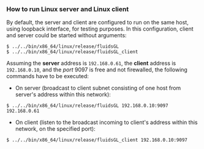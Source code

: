### How to run Linux server and Linux client 

By default, the server and client are configured to run on the same host, using loopback interface, for testing purposes. In this configuration, client and server could be started without arguments:

```
$ ../../bin/x86_64/linux/release/fluidsGL
$ ../../bin/x86_64/linux/release/fluidsGL_client
```

Assuming the **server** address is `192.168.0.61`, the **client** address is `192.168.0.10`, and the *port* 9097 is free and not firewalled, the following commands have to be executed:

* On server (broadcast to client subnet consisting of one host from server's address within this network):
```
$ ../../bin/x86_64/linux/release/fluidsGL 192.168.0.10:9097 192.168.0.61
```

* On client (listen to the broadcast incoming to client's address within this network, on the specified port):
```
$ ../../bin/x86_64/linux/release/fluidsGL_client 192.168.0.10:9097
```

